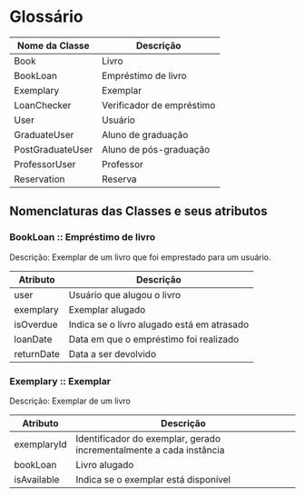 # Glossário

| Nome da Classe   | Descrição                 |
|------------------|---------------------------|
| Book             | Livro                     | 
| BookLoan         | Empréstimo de livro       |
| Exemplary        | Exemplar                  |
| LoanChecker      | Verificador de empréstimo |
| User             | Usuário                   |
| GraduateUser     | Aluno de graduação        |
| PostGraduateUser | Aluno de pós-graduação    |
| ProfessorUser    | Professor                 |
| Reservation      | Reserva                   |

## Nomenclaturas das Classes e seus atributos

### BookLoan :: Empréstimo de livro

Descrição: Exemplar de um livro que foi emprestado para um usuário.

| Atributo   | Descrição                                  |
|------------|--------------------------------------------|
| user       | Usuário que alugou o livro                 |
| exemplary  | Exemplar alugado                           |
| isOverdue  | Indica se o livro alugado está em atrasado |
| loanDate   | Data em que o empréstimo foi realizado     |
| returnDate | Data a ser devolvido                       |

### Exemplary :: Exemplar

Descrição: Exemplar de um livro

| Atributo    | Descrição                                                           |
|-------------|---------------------------------------------------------------------|
| exemplaryId | Identificador do exemplar, gerado incrementalmente a cada instância |
| bookLoan    | Livro alugado                                                       |
| isAvailable | Indica se o exemplar está disponível                                |

